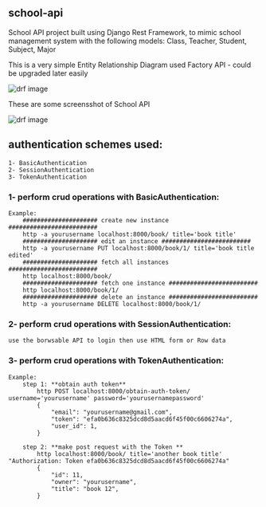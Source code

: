 

## school-api
School API project built using Django Rest Framework, to mimic school management system with the following models: Class, Teacher, Student, Subject, Major


This is a very simple Entity Relationship Diagram used Factory API - could be upgraded later easily

![drf image]()


These are some screensshot of School API 

![drf image]()


## authentication schemes used:
    1- BasicAuthentication
    2- SessionAuthentication
    3- TokenAuthentication

### 1- perform crud operations with **BasicAuthentication**:
    Example:
        ##################### create new instance #########################
        http -a yourusername localhost:8000/book/ title='book title' 
        ##################### edit an instance #########################
        http -a yourusername PUT localhost:8000/book/1/ title='book title edited' 
        ##################### fetch all instances #########################
        http localhost:8000/book/  
        ##################### fetch one instance #########################
        http localhost:8000/book/1/ 
        ##################### delete an instance #########################
        http -a yourusername DELETE localhost:8000/book/1/  


### 2- perform crud operations with **SessionAuthentication**:
    use the borwsable API to login then use HTML form or Row data


### 3- perform crud operations with **TokenAuthentication**:

    Example:
        step 1: **obtain auth token**
            http POST localhost:8000/obtain-auth-token/ username='yourusername' password='yourusernamepassword'
            {
                "email": "yourusername@gmail.com",
                "token": "efa0b636c8325dcd8d5aacd6f45f00c6606274a",
                "user_id": 1,
            }

        step 2: **make post request with the Token **
            http localhost:8000/book/ title='another book title' "Authorization: Token efa0b636c8325dcd8d5aacd6f45f00c6606274a"
            {
                "id": 11,
                "owner": "yourusername",
                "title": "book 12",
            }


